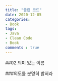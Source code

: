 ```yaml
---
title: "클린 코드"
date: 2020-12-05
categories: 
- Book
tags:
- Java
- Clean Code
- Book
comments : true
---
```


##02.의미 있는 이름

###의도를 분명히 밝혀라
